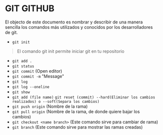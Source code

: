 # GIT GITHUB #

El objecto de este documento es nombrar y describir de una manera sencilla los comandos más utilizados y conocidos por los desarrolladores de git. 

- `git init` 
> El comando git init permite iniciar git en tu repositorio
- `git add .`
- `git status`
- `git commit` (Open editor)
- `git commit -m` "Message"
- `git log`
- `git log --oneline`
- `git show`
- `git add (file name)`
`git reset (commit) --hard(Eliminar los cambios realizados) o --soft(Separa los cambios)`
- `git push origin` (Nombre de la rama)
- `git pull origin` (Nombre de la rama, de donde quiere bajar los cambios)
- `git checkout <name branch>` (Este comando sirve para cambiar de rama)
- `git branch` (Este comando sirve para mostrar las ramas creadas)


